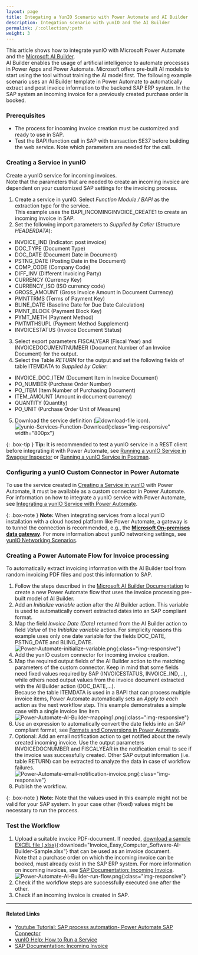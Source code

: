 ```yaml
---
layout: page
title: Integating a YunIO Scenario with Power Automate and AI Builder
description: Integation scenario with yunIO and the AI Builder
permalink: /:collection/:path
weight: 3
---
```


This article shows how to integrate yunIO with Microsoft Power Automate and the [Microsoft AI Builder](https://docs.microsoft.com/en-gb/ai-builder/overview).<br>
AI Builder enables the usage of artificial intelligence to automate processes in Power Apps and Power Automate.
Microsoft offers pre-built AI models to start using the tool without training the AI model first.
The following example scenario uses an AI Builder template in Power Automate to automatically extract and post invoice information to the backend SAP ERP system. 
In the SAP system an incoming invoice for a previously created purchase order is booked.
 
### Prerequisites
- The process for incoming invoice creation must be customized and ready to use in SAP.  
- Test the BAPI/function call in SAP with transaction SE37 before building the web service. Note which parameters are needed for the call.

### Creating a Service in yunIO

Create a yunIO service for incoming invoices.<br>
Note that the parameters that are needed to create an incoming invoice are dependent on your customized SAP settings for the invoicing process.

1. Create a service in yunIO. Select *Function Module / BAPI* as the extraction type for the service. <br>
This example uses the BAPI_INCOMINGINVOICE_CREATE1 to create an incoming invoice in SAP. 
2. Set the following import parameters to *Supplied by Caller* (Structure *HEADERDATA*):<br>
- INVOICE_IND (Indicator: post invoice)<br>
- DOC_TYPE (Document Type)<br>
- DOC_DATE (Document Date in Document)	<br>
- PSTNG_DATE (Posting Date in the Document)<br>
- COMP_CODE	(Company Code)<br>
- DIFF_INV (Different Invoicing Party)<br>
- CURRENCY (Currency Key)<br>
- CURRENCY_ISO (ISO currency code)<br>
- GROSS_AMOUNT (Gross Invoice Amount in Document Currency)<br>
- PMNTTRMS (Terms of Payment Key)<br>
- BLINE_DATE (Baseline Date for Due Date Calculation)<br>
- PMNT_BLOCK (Payment Block Key)<br>
- PYMT_METH	(Payment Method)<br>
- PMTMTHSUPL (Payment Method Supplement)<br>
- INVOICESTATUS	(Invoice Document Status)<br>
3. Select export parameters FISCALYEAR (Fiscal Year) and INVOICEDOCUMENTNUMBER (Document Number of an Invoice Document) for the output.  
4. Select the Table *RETURN* for the output and set the following fields of table ITEMDATA to *Supplied by Caller*:<br>
- INVOICE_DOC_ITEM (Document Item in Invoice Document)<br>
- PO_NUMBER (Purchase Order Number)<br>
- PO_ITEM (Item Number of Purchasing Document)<br>
- ITEM_AMOUNT (Amount in document currency)<br>
- QUANTITY (Quantity)<br>
- PO_UNIT (Purchase Order Unit of Measure)	<br>
5. Download the service definition (![download-file](/img/contents/yunio/download.png) icon).<br>
![yunio-Services-Function-Download](/img/contents/yunio/yunio-run-services-function-download-invoices.png){:class="img-responsive" width="800px"}

{: .box-tip }
**Tip:** It is recommended to test a yunIO service in a REST client before integrating it with Power Automate, see [Running a yunIO Service in Swagger Inspector](https://kb.theobald-software.com/yunio/running-a-yunio-service-in-swagger-inspector) or [Running a yunIO Service in Postman](https://kb.theobald-software.com/yunio/running-a-yunio-service-in-postman). 


### Configuring a yunIO Custom Connector in Power Automate

To use the service created in [Creating a Service in yunIO](#creating-a-service-in-yunio) with Power Automate, it must be available as a custom connector in Power Automate. 
For information on how to integrate a yunIO service with Power Automate, see [Integrating a yunIO Service with Power Automate](https://kb.theobald-software.com/yunio/integrating-a-yunio-service-with-power-automate).

{: .box-note }
**Note:** When integrating services from a local yunIO installation with a cloud hosted platform like Power Automate, a gateway is to tunnel the connection is recommended, e.g., the [**Microsoft On-premises data gateway**](https://docs.microsoft.com/en-us/data-integration/gateway/).
For more information about yunIO networking settings, see [yunIO Networking Scenarios](https://kb.theobald-software.com/yunio/networking).

### Creating a Power Automate Flow for Invoice processing

To automatically extract invoicing information with the AI Builder tool from random invoicing PDF files and post this information to SAP.

1. Follow the steps described in the [Microsoft AI Builder Documentation](https://docs.microsoft.com/en-gb/ai-builder/flow-invoice-processing) to create a new Power Automate flow that uses the invoice processing pre-built model of AI Builder.
2. Add an *Initialize variable* action after the AI Builder action. 
This variable is used to automatically convert extracted dates into an SAP compliant format. 
3. Map the field *Invoice Date (Date)* returned from the AI Builder action to field *Value* of the *Initialize variable* action.
For simplicity reasons this example uses only one date variable for the fields DOC_DATE, PSTNG_DATE and BLING_DATE. <br>
![Power-Automate-initialize-variable.png](/img/contents/yunio/yunio-power-automate-initialize-variable.png){:class="img-responsive"}
4. Add the yunIO custom connector for incoming invoice creation.
5. Map the required output fields of the AI Builder action to the matching parameters of the custom connector. 
Keep in mind that some fields need fixed values required by SAP (INVOICESTATUS, INVOICE_IND,...), while others need output values from the invoice document extracted with the AI Builder action (DOC_DATE,...).<br>
Because the table ITEMDATA is used in a BAPI that can process multiple invoice items, Power Automate automatically sets an *Apply to each* action as the next workflow step. 
This example demonstrates a simple case with a single invoice line item. 
![Power-Automate-AI-Builder-mapping1.png](/img/contents/yunio/yunio-power-automate-ai-builder-mapping1.png){:class="img-responsive"}
6. Use an expression to automatically convert the date fields into an SAP compliant format, see [Formats and Conversions in Power Automate](./conversion-in-power-automate). 
7. Optional: Add an email notification action to get notified about the newly created incoming invoice.
Use the output parameters INVOICEDOCNUMBER and FISCALYEAR in the notification email to see if the invoice was successfully created.
Other SAP output information (i.e. table RETURN) can be extracted to analyze the data in case of workflow failures. <br>
![Power-Automate-email-notification-invoice.png](/img/contents/yunio/yunio-power-automate-notification-invoice.png){:class="img-responsive"}
8. Publish the workflow.

{: .box-note }
**Note:** Note that the values used in this example might not be valid for your SAP system. 
In your case other (fixed) values might be necessary to run the process.  

### Test the Workflow

1. Upload a suitable invoice PDF-document. 
If needed, [download a sample EXCEL file (.xlsx)](/files/yunio/Invoice_Easy_Computer_Software-AI-Builder-Sample.xlsx){:download="Invoice_Easy_Computer_Software-AI-Builder-Sample.xlsx"} that can be used as an invoice document.<br>
Note that a purchase order on which the incoming invoice can be booked, must already exist in the SAP ERP system. 
For more information on incoming invoices, see [SAP Documentation: Incoming Invoice](https://help.sap.com/docs/SAP_ERP/ffc393c91a904eb5b0bec93aa34e42d8/dc6eb6531de6b64ce10000000a174cb4.html?version=6.02.latest&locale=en-US).
![Power-Automate-AI-Builder-run-flow.png](/img/contents/yunio/yunio-ai-builder-run-flow.png){:class="img-responsive"}
2. Check if the workflow steps are successfully executed one after the other.<br>
3. Check if an incoming invoice is created in SAP. <br>

******

#### Related Links
- [Youtube Tutorial: SAP process automation- Power Automate SAP Connector](https://www.youtube.com/watch?v=A-2cOpGmCJ8)
- [yunIO Help: How to Run a Service](https://help.theobald-software.com/en/yunio#how-to-run-a-service)
- [SAP Documentation: Incoming Invoice](https://help.sap.com/docs/SAP_ERP/ffc393c91a904eb5b0bec93aa34e42d8/dc6eb6531de6b64ce10000000a174cb4.html?version=6.02.latest&locale=en-US)
